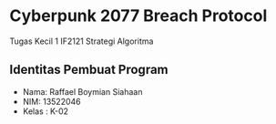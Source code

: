 # Cyberpunk 2077 Breach Protocol
 Tugas Kecil 1 IF2121 Strategi Algoritma

## Identitas Pembuat Program
- Nama: Raffael Boymian Siahaan
- NIM: 13522046
- Kelas : K-02